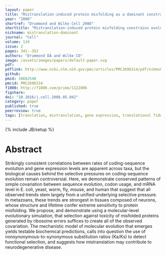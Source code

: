 ```yaml
---
layout: paper
title: "Mistranslation-induced protein misfolding as a dominant constraint on coding-sequence evolution"
year: "2008"
shortref: "Drummond and Wilke Cell 2008"
shorttitle: "Mistranslation-induced protein misfolding constrains evolution"
nickname: mistranslation-dominant
journal: "Cell"
volume: 134
issue: 2
pages: 341--352
authors: "Drummond DA and Wilke CO"
image: /assets/images/papers/default-paper.svg
pdf: 
pdflink: http://www.ncbi.nlm.nih.gov/pmc/articles/PMC2696314/pdf/nihms61423.pdf
github: 
pmid: 18662548
pmcid: PMC2696314
f1000: http://f1000.com/prime/1122806
figshare: 
doi: "10.1016/j.cell.2008.05.042"
category: paper
published: true
peerreview: true
tags: [translation, mistranslation, gene expression, translational fidelity, codon usage]
---
```

{% include JB/setup %}

# Abstract 

Strikingly consistent correlations between rates of coding-sequence evolution and gene expression levels are apparent across taxa, but the biological causes behind the selective pressures on coding-sequence evolution remain controversial. Here, we demonstrate conserved patterns of simple covariation between sequence evolution, codon usage, and mRNA level in E. coli, yeast, worm, fly, mouse, and human that suggest that all observed trends stem largely from a unified underlying selective pressure. In metazoans, these trends are strongest in tissues composed of neurons, whose structure and lifetime confer extreme sensitivity to protein misfolding. We propose, and demonstrate using a molecular-level evolutionary simulation, that selection against toxicity of misfolded proteins generated by ribosome errors suffices to create all of the observed covariation. The mechanistic model of molecular evolution that emerges yields testable biochemical predictions, calls into question the use of nonsynonymous-to-synonymous substitution ratios (Ka/Ks) to detect functional selection, and suggests how mistranslation may contribute to neurodegenerative disease.
